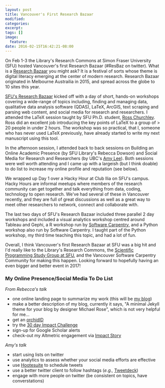 ```yaml
---
layout: post
title: Vancouver's First Research Bazaar
modified:
categories: 
excerpt:
tags: []
image:
  feature:
date: 2016-02-15T16:42:21-08:00
---
```


On Feb 1-3 the Library's Research Commons at Simon Fraser University (SFU) hosted 
Vancouver's first Research Bazaar (#ResBaz on twitter). What is a [Research Bazaar](https://feb2016.resbaz.com/) you 
might ask? It is a festival of sorts whose theme is digital literacy emerging at the 
center of modern research. Research Bazaar originated in Melbourne Austrailia in 2015, and
spread across the globe to 10 sites this year. 

[SFU's Research Bazaar](http://www.lib.sfu.ca/about/branches-depts/rc/networking/research-bazaar) kicked off with a day of short, hands-on workshops covering a 
wide-range of topics including, finding and managing data, qualitative data analysis 
software (QDAS), LaTeX, ArcGIS, text scraping and parsing web content, and social media
for research and researchers. I attended the LaTeX session taught by SFU Ph.D. student, 
[Ross Churchley](http://rosschurchley.com/). Ross did an excellent job introducing the key points of LaTeX to a group
of > 20 people in under 2 hours. The workshop was so practical, that I, someone who has 
never used LaTeX previously, have already started to write my next manuscript using this
tool. 

In the afternoon session, I attended back to back sessions on Building an Online Academic 
Presence (by SFU Library's Rebecca Dowson) and Social Media for Research and Researchers
(by UBC's [Amy Lee](https://twitter.com/minisciencegirl?lang=en)). Both sessions were well worth attending and I came up with a largeish
(but I think doable) to do list to increase my online profile and reputation (see below). 

We wrapped up Day 1 over a Hacky Hour at Club Ilia on SFU's campus. Hacky Hours are 
informal meetups where members of the research community can get together and talk 
everything from data, coding, technology to open research. We've had several of these in 
Vancouver recently, and they are full of great discussions as well as a great way to meet
other researchers to network, connect and collaborate with.

The last two days of SFU's Research Bazaar included three parallel 2 day workshops and 
included a visual analytics workshop centred around Tableau and Gephi, a R workshop run
by [Software Carpentry](http://software-carpentry.org/), and a Python workshop also run by Software Carpentry. I taught part
of the Python workshop, my third time teaching this topic, and had a lot of fun. 

Overall, I think Vancouver's first Research Bazaar at SFU was a big hit and I'd really 
like to the Library's Research Commons, the [Scientific Programming Study Group at SFU](http://sciprog.ca/),
and the Vancouver Software Carpentry Community for making this happen. Looking forward
to hopefully having an even bigger and better event in 2017!

### My Online Presence/Social Media To Do List
*From Rebecca's talk*
* one online landing page to summarize my work (this will be [my blog](http://tiffanytimbers.com/))
* make a better description of my blog, currently it says, "A minimal Jekyll theme for your blog by designer Michael Rose", which is not very helpful for me...
* get an [orchidID](http://orcid.org/) 
* try the [30 day Impact Challenge](http://blog.impactstory.org/research-impact-challenge-ebook/)
* sign-up for Google Scholar alerts
* check-out my Altmetric engagement via [Impact Story](https://impactstory.org/)

*Amy's talk*
* start using lists on twitter
* use analytics to assess whether your social media efforts are effective
* use [Hootesuite](https://hootsuite.com/) to schedule tweets
* use a better twitter client to follow hashtags (*e.g.,* [Tweetdeck](https://tweetdeck.twitter.com/))
* engage with more people on twitter (be consistent on topics, have converstations)